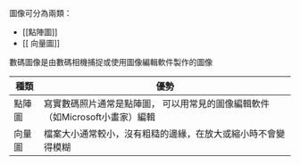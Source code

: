 圖像可分為兩類：
- [[點陣圖]]
- [[ 向量圖]]

數碼圖像是由數碼相機捕捉或使用圖像編輯軟件製作的圖像

| 種類  | 優勢                                          |
| --- | ------------------------------------------- |
| 點陣圖 | 寫實數碼照片通常是點陣圖， 可以用常見的圖像編輯軟件（如Microsoft小畫家）編輯 |
| 向量圖 | 檔案大小通常較小，沒有粗糙的邊緣，在放大或縮小時不會變得模糊              |
